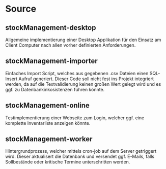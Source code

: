 # Source

## stockManagement-desktop

Allgemeine implementierung einer Desktop Applikation für den Einsatz am Client Computer nach allen vorher definierten Anforderungen.

## stockManagement-importer

Einfaches Import Script, welches aus gegebenen .csv Dateien einen SQL-Insert Aufruf generiert. Dieser Code soll nicht fest ins Projekt integriert werden, da auf die Textvalidierung keinen großen Wert gelegt wird und es ggf. zu Datenbankinkosistenzen führen könnte.

## stockManagement-online

Testimplementierung einer Webseite zum Login, welcher ggf. eine komplette Inventarliste anzeigen könnte.

## stockManagement-worker

Hintergrundprozess, welcher mittels cron-job auf dem Server getriggert wird. Dieser aktualisert die Datenbank und versendet ggf. E-Mails, falls Sollbestände oder kritische Termine unterschritten werden.
